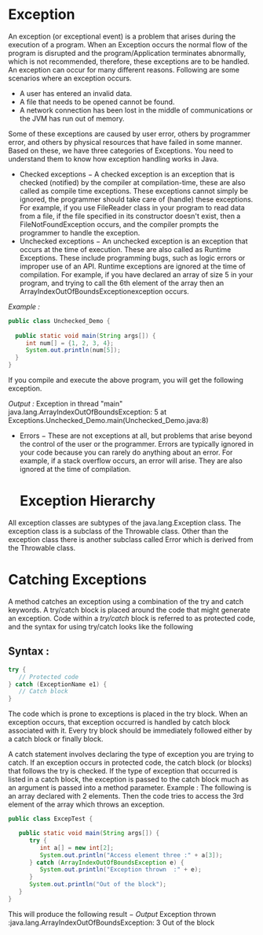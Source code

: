 # Exception
An exception (or exceptional event) is a problem that arises during the execution of a program. When an Exception occurs the normal flow of the program is disrupted and the program/Application terminates abnormally, which is not recommended, therefore, these exceptions are to be handled.
An exception can occur for many different reasons. Following are some scenarios where an exception occurs.

* A user has entered an invalid data.
* A file that needs to be opened cannot be found.
* A network connection has been lost in the middle of communications or the JVM has run out of memory.

Some of these exceptions are caused by user error, others by programmer error, and others by physical resources that have failed in some manner.
Based on these, we have three categories of Exceptions. You need to understand them to know how exception handling works in Java.
* Checked exceptions − A checked exception is an exception that is checked (notified) by the compiler at compilation-time, these are also called as compile time exceptions. These exceptions cannot simply be ignored, the programmer should take care of (handle) these exceptions.
For example, if you use FileReader class in your program to read data from a file, if the file specified in its constructor doesn't exist, then a FileNotFoundException occurs, and the compiler prompts the programmer to handle the exception.
* Unchecked exceptions − An unchecked exception is an exception that occurs at the time of execution. These are also called as Runtime Exceptions. These include programming bugs, such as logic errors or improper use of an API. Runtime exceptions are ignored at the time of compilation.
 For example, if you have declared an array of size 5 in your program, and trying to call the 6th element of the array then 
an ArrayIndexOutOfBoundsExceptionexception occurs.

 *Example :* 
 ```java
public class Unchecked_Demo {
   
   public static void main(String args[]) {
      int num[] = {1, 2, 3, 4};
      System.out.println(num[5]);
   }
}
```
If you compile and execute the above program, you will get the following exception.

*Output :* 
Exception in thread "main" java.lang.ArrayIndexOutOfBoundsException: 5
	at Exceptions.Unchecked_Demo.main(Unchecked_Demo.java:8)
* Errors − These are not exceptions at all, but problems that arise beyond the control of the user or the programmer. Errors are typically ignored in your code because you can rarely do anything about an error. For example, if a stack overflow occurs, an error will arise. They are also ignored at the time of compilation.
  # Exception Hierarchy
                                             
All exception classes are subtypes of the java.lang.Exception class. The exception class is a subclass of the Throwable class. Other than the exception class there is another subclass called Error which is derived from the Throwable class.
 # Catching Exceptions
A method catches an exception using a combination of the try and catch keywords. A try/catch block is placed around the code that might generate an exception. Code within a *try/catch* block is referred to as protected code, and the syntax for using try/catch looks like the following
## Syntax :                                    
```java                                            
try {                                       
   // Protected code                        
} catch (ExceptionName e1) {                
   // Catch block                           
}     
```
The code which is prone to exceptions is placed in the try block. When an exception occurs, that exception occurred is handled by catch block associated with it. Every try block should be immediately followed either by a catch block or finally block.

A catch statement involves declaring the type of exception you are trying to catch. If an exception occurs in protected code, the catch block (or blocks) that follows the try is checked. If the type of exception that occurred is listed in a catch block, the exception is passed to the catch block much as an argument is passed into a method parameter.
Example : 
The following is an array declared with 2 elements. Then the code tries to access the 3rd element of the array which throws an exception.
```java
public class ExcepTest {

   public static void main(String args[]) {
      try {
         int a[] = new int[2];
         System.out.println("Access element three :" + a[3]);
      } catch (ArrayIndexOutOfBoundsException e) {
         System.out.println("Exception thrown  :" + e);
      }
      System.out.println("Out of the block");
   }
}
```
This will produce the following result −
*Output*
Exception thrown  :java.lang.ArrayIndexOutOfBoundsException: 3
Out of the block
